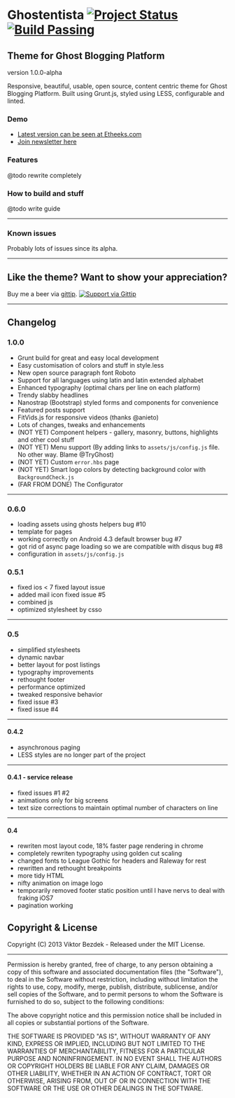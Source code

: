# Ghostentista [![Project Status](http://stillmaintained.com/viktorbezdek/ghostentista.png)](http://stillmaintained.com/viktorbezdek/ghostentista) [![Build Passing](https://travis-ci.org/viktorbezdek/ghostentista.png)](https://travis-ci.org/viktorbezdek/ghostentista)
## Theme for Ghost Blogging Platform
version 1.0.0-alpha

Responsive, beautiful, usable, open source, content centric theme for Ghost Blogging Platform. Built using Grunt.js, styled using LESS, configurable and linted.

### Demo
- [Latest version can be seen at Etheeks.com](http://www.etheeks.com)
- [Join newsletter here](http://www.etheeks.com/#newsletter)

### Features
@todo rewrite completely

### How to build and stuff
@todo write guide

____
### Known issues
Probably lots of issues since its alpha.

____
## Like the theme? Want to show your appreciation?
Buy me a beer via [gittip](https://www.gittip.com/viktorbezdek/).
[![Support via Gittip](https://rawgithub.com/twolfson/gittip-badge/0.1.0/dist/gittip.png)](https://www.gittip.com/viktorbezdek/)
____
## Changelog

### 1.0.0
- Grunt build for great and easy local development
- Easy customisation of colors and stuff in style.less
- New open source paragraph font Roboto
- Support for all languages using latin and latin extended alphabet
- Enhanced typography (optimal chars per line on each platform)
- Trendy slabby headlines
- Nanostrap (Bootstrap) styled forms and components for convenience
- Featured posts support
- FitVids.js for responsive videos (thanks @anieto)
- Lots of changes, tweaks and enhancements
- (NOT YET) Component helpers - gallery, masonry, buttons, highlights and other cool stuff
- (NOT YET) Menu support (By adding links to `assets/js/config.js` file. No other way. Blame @TryGhost)
- (NOT YET) Custom `error.hbs` page
- (NOT YET) Smart logo colors by detecting background color with `BackgroundCheck.js`
- (FAR FROM DONE) The Configurator
____
### 0.6.0
- loading assets using ghosts helpers bug #10
- template for pages
- working correctly on Android 4.3 default browser bug #7
- got rid of async page loading so we are compatible with disqus bug #8
- configuration in `assets/js/config.js`

### 0.5.1
- fixed ios < 7 fixed layout issue
- added mail icon fixed issue #5
- combined js
- optimized stylesheet by csso

____
### 0.5
- simplified stylesheets
- dynamic navbar
- better layout for post listings
- typography improvements
- rethought footer
- performance optimized
- tweaked responsive behavior
- fixed issue #3
- fixed issue #4

_____
#### 0.4.2
- asynchronous paging
- LESS styles are no longer part of the project
   
______
#### 0.4.1 - service release
- fixed issues #1 #2
- animations only for big screens
- text size corrections to maintain optimal number of characters on line
   
_____
#### 0.4
- rewriten most layout code, 18% faster page rendering in chrome
- completely rewriten typography using golden cut scaling
- changed fonts to League Gothic for headers and Raleway for rest
- rewritten and rethought breakpoints
- more tidy HTML
- nifty animation on image logo
- temporarily removed footer static position until I have nervs to deal with fraking iOS7
- pagination working

## Copyright & License

Copyright (C) 2013 Viktor Bezdek - Released under the MIT License.    
___
Permission is hereby granted, free of charge, to any person obtaining a copy of this software and associated documentation files (the "Software"), to deal in the Software without restriction, including without limitation the rights to use, copy, modify, merge, publish, distribute, sublicense, and/or sell copies of the Software, and to permit persons to whom the Software is furnished to do so, subject to the following conditions:

The above copyright notice and this permission notice shall be included in all copies or substantial portions of the Software.

THE SOFTWARE IS PROVIDED "AS IS", WITHOUT WARRANTY OF ANY KIND, EXPRESS OR IMPLIED, INCLUDING BUT NOT LIMITED TO THE WARRANTIES OF MERCHANTABILITY, FITNESS FOR A PARTICULAR PURPOSE AND
NONINFRINGEMENT. IN NO EVENT SHALL THE AUTHORS OR COPYRIGHT HOLDERS BE LIABLE FOR ANY CLAIM, DAMAGES OR OTHER LIABILITY, WHETHER IN AN ACTION OF CONTRACT, TORT OR OTHERWISE, ARISING FROM, OUT OF OR IN CONNECTION WITH THE SOFTWARE OR THE USE OR OTHER DEALINGS IN THE SOFTWARE.
